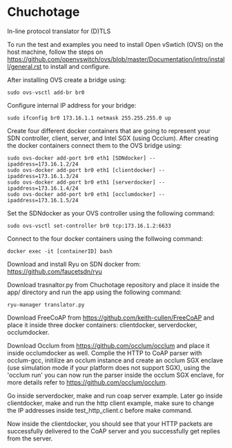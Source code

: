 # Chuchotage 
In-line protocol translator for (D)TLS

To run the test and examples you need to install Open vSwtich (OVS) on the host machine, follow the steps on https://github.com/openvswitch/ovs/blob/master/Documentation/intro/install/general.rst to install and configure. 

After installing OVS create a bridge using: 

```sudo ovs-vsctl add-br br0```

Configure internal IP address for your bridge: 

```sudo ifconfig br0 173.16.1.1 netmask 255.255.255.0 up```

Create four different docker containers that are going to represent your SDN controller, client, server, and Intel SGX (using Occlum). 
After creating the docker containers connect them to the OVS bridge using: 

```
sudo ovs-docker add-port br0 eth1 [SDNdocker] --ipaddress=173.16.1.2/24
sudo ovs-docker add-port br0 eth1 [clientdocker] --ipaddress=173.16.1.3/24
sudo ovs-docker add-port br0 eth1 [serverdocker] --ipaddress=173.16.1.4/24
sudo ovs-docker add-port br0 eth1 [occlumdocker] --ipaddress=173.16.1.5/24
```
Set the SDNdocker as your OVS controller using the following command: 

```sudo ovs-vsctl set-controller br0 tcp:173.16.1.2:6633```

Connect to the four docker containers using the follwoing command: 

```docker exec -it [containerID] bash```

Download and install Ryu on SDN docker from: https://github.com/faucetsdn/ryu

Download trasnaltor.py from Chuchotage repository and place it inside the app/ directory and run the app using the following command: 

```ryu-manager translator.py```

Download FreeCoAP from https://github.com/keith-cullen/FreeCoAP and place it inside three docker containers: clientdocker, serverdocker, occlumdocker. 

Download Occlum from https://github.com/occlum/occlum and place it inside occlumdocker as well. 
Complie the HTTP to CoAP parser with occlum-gcc, initilize an occlum instance and create an occlum SGX enclave (use simulation mode if your platform does not support SGX), using the 'occlum run' you can now run the parser inside the occlum SGX enclave, for more details refer to https://github.com/occlum/occlum. 

Go inside serverdocker, make and run coap server example.
Later go inside clientdocker, make and run the http client example, make sure to change the IP addresses inside test_http_client.c before make command. 

Now inside the clientdocker, you should see that your HTTP packets are successfully delivered to the CoAP server and you successfully get replies from the server. 



